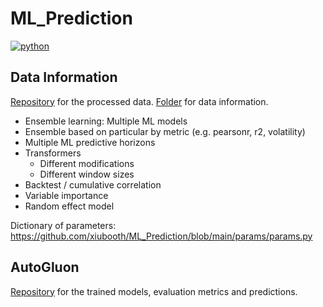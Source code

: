 # ML_Prediction
<p align="left">
    <a href="https://www.python.org/">
        <img src="https://img.shields.io/badge/python-v3-brightgreen.svg"
            alt="python"></a> &nbsp;
</p>

## Data Information
<a href="https://drive.google.com/drive/folders/1TOy8jXXlF9qi6qxZmZ8S8tP5oeq2fbGQ?usp=sharing" target="_blank">Repository</a> for the processed data. <a href="https://drive.google.com/drive/folders/17WN0bJze-TuExiZMAA1Y_uw4lZWkQX6n?usp=sharing" target="_blank">Folder</a> for data information.

- Ensemble learning: Multiple ML models
- Ensemble based on particular by metric (e.g. pearsonr, r2, volatility)
- Multiple ML predictive horizons
- Transformers 
  - Different modifications
  - Different window sizes
- Backtest / cumulative correlation
- Variable importance
- Random effect model

Dictionary of parameters: https://github.com/xiubooth/ML_Prediction/blob/main/params/params.py

## AutoGluon
<a href="https://drive.google.com/drive/folders/1iPgNcbns3A4nziWSWoizexYKD1w6lnTC?usp=sharing" target="_blank">Repository</a> for the trained models, evaluation metrics and predictions. 
